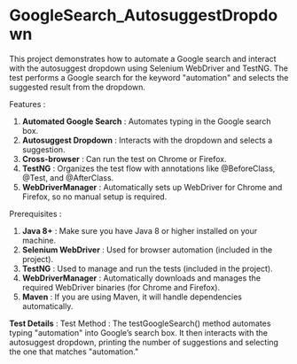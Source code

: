 # GoogleSearch_AutosuggestDropdown
This project demonstrates how to automate a Google search and interact with the autosuggest dropdown using Selenium WebDriver and TestNG. The test performs a Google search for the keyword "automation" and selects the suggested result from the dropdown.

Features :
1) **Automated Google Search**     : Automates typing in the Google search box.
2) **Autosuggest Dropdown**        : Interacts with the dropdown and selects a suggestion.
3) **Cross-browser**               : Can run the test on Chrome or Firefox.
4) **TestNG**                      : Organizes the test flow with annotations like @BeforeClass, @Test, and @AfterClass.
5) **WebDriverManager**            : Automatically sets up WebDriver for Chrome and Firefox, so no manual setup is required.

Prerequisites :
1) **Java 8+**                     : Make sure you have Java 8 or higher installed on your machine.
2) **Selenium WebDriver**          : Used for browser automation (included in the project).
3) **TestNG**                      : Used to manage and run the tests (included in the project).
4) **WebDriverManager**            : Automatically downloads and manages the required WebDriver binaries (for Chrome and Firefox).
5) **Maven**                       : If you are using Maven, it will handle dependencies automatically.

**Test Details** : 
Test Method : The testGoogleSearch() method automates typing "automation" into Google’s search box.
It then interacts with the autosuggest dropdown, printing the number of suggestions and selecting the one that matches "automation."
